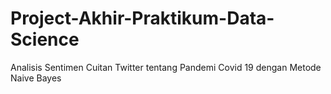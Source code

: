 # Project-Akhir-Praktikum-Data-Science
Analisis Sentimen Cuitan Twitter tentang Pandemi Covid 19 dengan Metode Naive Bayes
